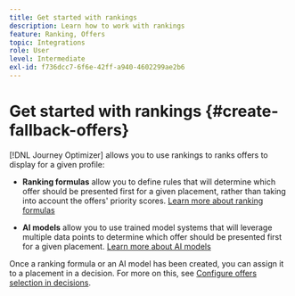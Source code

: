 ```yaml
---
title: Get started with rankings
description: Learn how to work with rankings
feature: Ranking, Offers
topic: Integrations
role: User
level: Intermediate
exl-id: f736dcc7-6f6e-42ff-a940-4602299ae2b6
---
```

# Get started with rankings {#create-fallback-offers}

[!DNL Journey Optimizer] allows you to use rankings to ranks offers to display for a given profile:

* **Ranking formulas** allow you to define rules that will determine which offer should be presented first for a given placement, rather than taking into account the offers' priority scores. [Learn more about ranking formulas](create-ranking-formulas.md)

* **AI models** allow you to use trained model systems that will leverage multiple data points to determine which offer should be presented first for a given placement. [Learn more about AI models](ai-models.md)

Once a ranking formula or an AI model has been created, you can assign it to a placement in a decision. For more on this, see [Configure offers selection in decisions](../offer-activities/configure-offer-selection.md).
